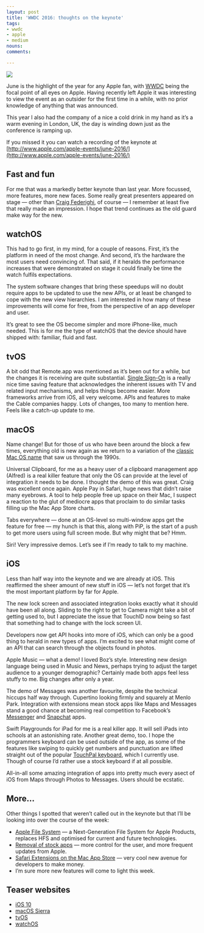 ```yaml
---
layout: post
title: 'WWDC 2016: thoughts on the keynote'
tags:
- wwdc
- apple
- medium
nouns:
comments: 

---
```


![](https://miro.medium.com/max/1400/1*iexhcn9uFh8cBUPkshnC4A.png)

June is the highlight of the year for any Apple fan, with [WWDC](https://developer.apple.com/wwdc/) being the focal point of all eyes on Apple. Having recently left Apple it was interesting to view the event as an outsider for the first time in a while, with no prior knowledge of anything that was announced.

This year I also had the company of a nice a cold drink in my hand as it’s a warm evening in London, UK, the day is winding down just as the conference is ramping up.

If you missed it you can watch a recording of the keynote at [http://www.apple.com/apple-events/june-2016/](http://www.apple.com/apple-events/june-2016/)

Fast and fun
------------

For me that was a markedly better keynote than last year. More focussed, more features, more new faces. Some really great presenters appeared on stage — other than [Craig Federighi](http://www.apple.com/uk/pr/bios/craig-federighi.html), of course — I remember at least five that really made an impression. I hope that trend continues as the old guard make way for the new.

watchOS
-------

This had to go first, in my mind, for a couple of reasons. First, it’s the platform in need of the most change. And second, it’s the hardware the most users need convincing of. That said, if it heralds the performance increases that were demonstrated on stage it could finally be time the watch fulfils expectations.

The system software changes that bring these speedups will no doubt require apps to be updated to use the new APIs, or at least be changed to cope with the new view hierarchies. I am interested in how many of these improvements will come for free, from the perspective of an app developer and user.

It’s great to see the OS become simpler and more iPhone-like, much needed. This is for me the type of watchOS that the device should have shipped with: familiar, fluid and fast.

tvOS
----

A bit odd that Remote.app was mentioned as it’s been out for a while, but the changes it is receiving are quite substantial. [Single Sign-On](https://en.wikipedia.org/wiki/Single_sign-on) is a really nice time saving feature that acknowledges the inherent issues with TV and related input mechanisms, and helps things become easier. More frameworks arrive from iOS, all very welcome. APIs and features to make the Cable companies happy. Lots of changes, too many to mention here. Feels like a catch-up update to me.

macOS
-----

Name change! But for those of us who have been around the block a few times, everything old is new again as we return to a variation of the [classic Mac OS name](https://en.wikipedia.org/wiki/History_of_Mac_OS) that saw us through the 1990s.

Universal Clipboard, for me as a heavy user of a clipboard management app (Alfred) is a real killer feature that only the OS can provide at the level of integration it needs to be done. I thought the demo of this was great. Craig was excellent once again. Apple Pay in Safari, huge news that didn’t raise many eyebrows. A tool to help people free up space on their Mac, I suspect a reaction to the glut of mediocre apps that proclaim to do similar tasks filling up the Mac App Store charts.

Tabs everywhere — done at an OS-level so multi-window apps get the feature for free — my hunch is that this, along with PiP, is the start of a push to get more users using full screen mode. But why might that be? Hmm.

Siri! Very impressive demos. Let’s see if I’m ready to talk to my machine.

iOS
---

Less than half way into the keynote and we are already at iOS. This reaffirmed the sheer amount of new stuff in iOS — let’s not forget that it’s the most important platform by far for Apple.

The new lock screen and associated integration looks exactly what it should have been all along. Sliding to the right to get to Camera might take a bit of getting used to, but I appreciate the issue that TouchID now being so fast that something had to change with the lock screen UI.

Developers now get API hooks into more of iOS, which can only be a good thing to herald in new types of apps. I’m excited to see what might come of an API that can search through the objects found in photos.

Apple Music — what a demo! I loved Boz’s style. Interesting new design language being used in Music and News, perhaps trying to adjust the target audience to a younger demographic? Certainly made both apps feel less stuffy to me. Big changes after only a year.

The demo of Messages was another favourite, despite the technical hiccups half way through. Cupertino looking firmly and squarely at Menlo Park. Integration with extensions mean stock apps like Maps and Messages stand a good chance at becoming real competition to Facebook’s [Messenger](https://itunes.apple.com/gb/app/messenger/id454638411?mt=8) and [Snapchat](https://itunes.apple.com/gb/app/snapchat/id447188370?mt=8) apps.

Swift Playgrounds for iPad for me is a real killer app. It will sell iPads into schools at an astonishing rate. Another great demo, too. I hope the programmers keyboard can be used outside of the app, as some of the features like swiping to quickly get numbers and punctuation are lifted straight out of the popular [TouchPal keyboard](https://itunes.apple.com/gb/app/touchpal-keyboard-type-fun/id909654683?mt=8), which I currently use. Though of course I’d rather use a stock keyboard if at all possible.

All-in-all some amazing integration of apps into pretty much every asect of iOS from Maps through Photos to Messages. Users should be ecstatic.

More…
-----

Other things I spotted that weren’t called out in the keynote but that I’ll be looking into over the course of the week:

*   [Apple File System](https://developer.apple.com/library/prerelease/content/documentation/FileManagement/Conceptual/APFS_Guide/Introduction/Introduction.html) — a Next-Generation File System for Apple Products, replaces HFS and optimised for current and future technologies.
*   [Removal of stock apps](http://techcrunch.com/2016/06/13/apple-unbundles-its-native-apps-like-mail-maps-music-and-more-puts-them-in-the-app-store/) — more control for the user, and more frequent updates from Apple.
*   [Safari Extensions on the Mac App Store](https://developer.apple.com/safari/) — very cool new avenue for developers to make money.
*   I’m sure more new features will come to light this week.

Teaser websites
---------------

*   [iOS 10](https://developer.apple.com/ios/)
*   [macOS Sierra](https://developer.apple.com/macos/)
*   [tvOS](https://developer.apple.com/tvos/)
*   [watchOS](https://developer.apple.com/watchos/)